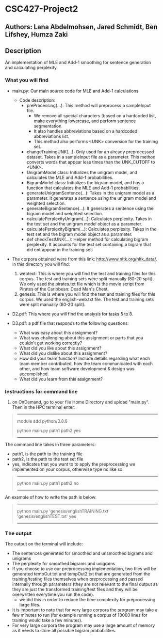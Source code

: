 # CSC427-Project2 
## Authors: Lana Abdelmohsen, Jared Schmidt, Ben Lifshey, Humza Zaki
## Description 
An implementation of MLE and Add-1 smoothing for sentence generation and calculating perplexity 
### What you will find  
- main.py: Our main source code for MLE and Add-1 calculations
    - Code description:
      - preProcessing(...): This method will preprocess a sampleInput file.
        - We remove all special characters (based on a hardcoded list, make everything lowercase, and perform sentence segmentation. 
        - It also handles abbreviations based on a hardcoded abbreviations list.
        - This method also performs <UNK<UNK>> conversion for the training set.
      - changeTrainingUNK(...): Only used for an already preprocessed dataset. Takes in a sampleInput file as a parameter. This method converts words that appear less times than the UNK_CUTOFF to <UNK<UNK>>.
      - UnigramModel class: Initializes the unigram model, and calculates the MLE and Add-1 probabilities.
      - BigramModel class: Initializes the bigram model, and has a function that calculates the MLE and Add-1 probabilities. 
      - generateUnigramSentence(...): Takes in the unigram model as a parameter. It generates a sentence using the unigram model and weighted selection.
      - generateBigramSentence(...): It generates a sentence using the bigram model and weighted selection. 
      - calculatePerplexityUnigram(...): Calculates perplexity. Takes in the test set and the unigram model object as a parameter.
      - calculatePerplexityBigram(...): Calculates perplexity. Takes in the test set and the bigram model object as a parameter. 
      - def checkTestUNK(...): Helper method for calculating bigram perplexity. It accounts for the test set containing a bigram that did not appear in the training set. 

- The corpora obtained were from this link: http://www.nltk.org/nltk_data/. In this directory you will find: 
  1. webtext: This is where you will find the test and training files for this corpus. The test and training sets were split manually (80-20 split). We only used the pirates.txt file which is the movie script from Pirates of the Caribbean: Dead Man's Chest. 
  2. genesis: This is where you will find the test and training files for this corpus. We used the english-web.txt file.  The test and training sets were split manually (80-20 split). 

- D2.pdf: This where you will find the analysis for tasks 5 to 8. 
 
- D3.pdf: a pdf file that responds to the following questions: 
    - What was easy about this assignment?
    - What was challenging about this assignment or parts that you couldn't get working correctly?
    - What did you like about this assignment?
    - What did you dislike about this assignment?
    - How did your team function? Include details regarding what each team
      member contributed, how the team communicated with each other, and
      how team software development & design was accomplished. 
    - What did you learn from this assignment?

### Instructions for command line 

1. on OnDemand, go to your file Home Directory and upload "main.py". Then in the HPC terminal enter: 
>***
> module add python/3.8.6
> 
> python main.py path1 path2 yes 
>***

The command line takes in three parameters: 
- path1, is the path to the training file
- path2, is the path to the test set file
- yes, indicates that you want to to apply the preprocessing we implemented on your corpus, otherwise type no like so:

>***
> python main.py path1 path2 no
>
>***

An example of how to write the path is below: 
>***
>python main.py 'genesis/englishTRAINING.txt' 
'genesis/englishTEST.txt' yes  
>
>***

### The output
The output on the terminal will include: 
  - The sentences generated for smoothed and unsmoothed bigrams and unigrams
  - The perplexity for smoothed bigrams and unigrams
  - If you choose to use our preprocessing implementation, two files will be generated tempOut.txt and tempOut2.txt that are generated from the training/testing files themselves when preprocessing and passed internally through parameters (they are not relevant to the final output as they are just the transformed training/test files and they will be overwritten everytime you run the code).
    - we did this in order to reduce the time complexity for preprocessing large files. 
  - It is important to note that for very large corpora the program may take a few minutes to run (for example running a corpus of 13000 lines for training would take a few minutes).
  - For very large corpora the program may use a large amount of memory as it needs to store all possible bigram probabilities. 
